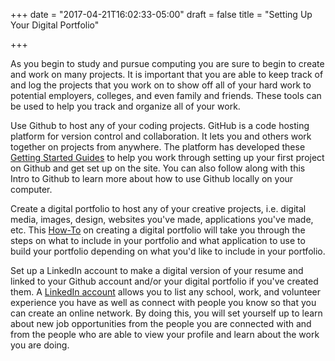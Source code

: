 +++
date = "2017-04-21T16:02:33-05:00"
draft = false
title = "Setting Up Your Digital Portfolio"

+++

As you begin to study and pursue computing you are sure to begin to create and work on many projects. It is important that you are able to keep track of and log the projects that you work on to show off all of your hard work to potential employers, colleges, and even family and friends. These tools can be used to help you track and organize all of your work.


Use Github to host any of your coding projects. GitHub is a code hosting platform for version control and collaboration. It lets you and others work together on projects from anywhere. The platform has developed these [Getting Started Guides](https://guides.github.com/activities/hello-world/) to help you work through setting up your first project on Github and get set up on the site. You can also follow along with this Intro to Github to learn more about how to use Github locally on your computer. 

Create a digital portfolio to host any of your creative projects, i.e. digital media, images, design, websites you've made, applications you've made, etc. This [How-To](https://www.wlu.edu/career-development/students/professional-online-presence/digital-portfolios-and-professional-websites/how-to-create-a-digital-portfolio) on creating a digital portfolio will take you through the steps on what to include in your portfolio and what application to use to build your portfolio depending on what you'd like to include in your portfolio. 

Set up a LinkedIn account to make a digital version of your resume and linked to your Github account and/or your digital portfolio if you've created them. A [LinkedIn account](https://www.linkedin.com/static?key=what_is_linkedin&trk=hb_what) allows you to list any school, work, and volunteer experience you have as well as connect with people you know so that you can create an online network. By doing this, you will set yourself up to learn about new job opportunities from the people you are connected with and from the people who are able to view your profile and learn about the work you are doing.
